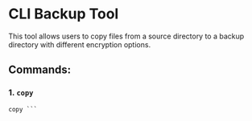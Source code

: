 # CLI Backup Tool

This tool allows users to copy files from a source directory to a backup directory with different encryption options.

## Commands:

### 1. `copy`

```shell
copy ```
